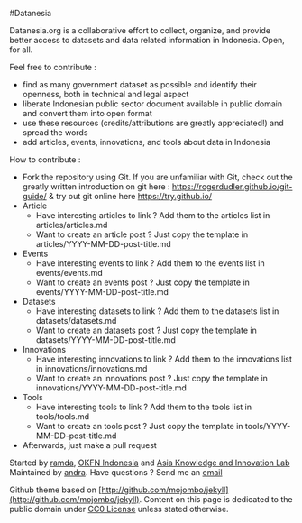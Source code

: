 #Datanesia

Datanesia.org is a collaborative effort to collect, organize, and provide better access to datasets and data related information in Indonesia. Open, for all.

Feel free to contribute : 
- find as many government dataset as possible and identify their openness, both in technical and legal aspect
- liberate Indonesian public sector document available in public domain and convert them into open format
- use these resources (credits/attributions are greatly appreciated!) and spread the words
- add articles, events, innovations, and tools about data in Indonesia

How to contribute :
- Fork the repository using Git. If you are unfamiliar with Git, check out the greatly written introduction on git here : https://rogerdudler.github.io/git-guide/ & try out git online here https://try.github.io/
- Article
	- Have interesting articles to link ? Add them to the articles list in articles/articles.md
	- Want to create an article post ? Just copy the template in articles/YYYY-MM-DD-post-title.md
- Events
	- Have interesting events to link ? Add them to the events list in events/events.md
	- Want to create an events post ? Just copy the template in events/YYYY-MM-DD-post-title.md
- Datasets
	- Have interesting datasets to link ? Add them to the datasets list in datasets/datasets.md
	- Want to create an datasets post ? Just copy the template in datasets/YYYY-MM-DD-post-title.md
- Innovations
	- Have interesting innovations to link ? Add them to the innovations list in innovations/innovations.md
	- Want to create an innovations post ? Just copy the template in innovations/YYYY-MM-DD-post-title.md
- Tools
	- Have interesting tools to link ? Add them to the tools list in tools/tools.md
	- Want to create an tools post ? Just copy the template in tools/YYYY-MM-DD-post-title.md
- Afterwards, just make a pull request
	
Started by [ramda](http://twitter.com/ramdayz), [OKFN Indonesia](http://twitter.com/okfnid) and [Asia Knowledge and Innovation Lab](http://akilnews.wordpress.com)
Maintained by [andra](http://twitter.com/iniandra). Have questions ? Send me an [email](mailto:me@yuandraismiraldi.net) 

Github theme based on [http://github.com/mojombo/jekyll](http://github.com/mojombo/jekyll).
Content on this page is dedicated to the public domain under [CC0 License](http://creativecommons.org/publicdomain/zero/1.0/) unless stated otherwise.

          